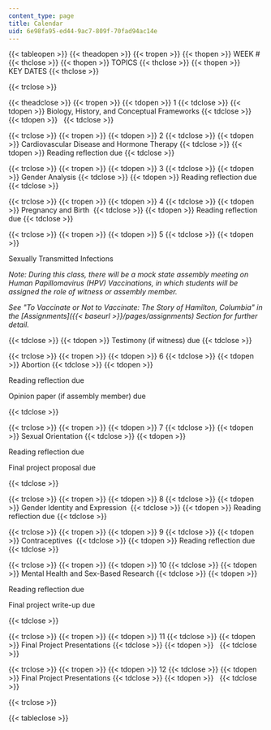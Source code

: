 ```yaml
---
content_type: page
title: Calendar
uid: 6e98fa95-ed44-9ac7-809f-70fad94ac14e
---
```


{{< tableopen >}}
{{< theadopen >}}
{{< tropen >}}
{{< thopen >}}
WEEK #
{{< thclose >}}
{{< thopen >}}
TOPICS
{{< thclose >}}
{{< thopen >}}
KEY DATES
{{< thclose >}}

{{< trclose >}}

{{< theadclose >}}
{{< tropen >}}
{{< tdopen >}}
1
{{< tdclose >}}
{{< tdopen >}}
Biology, History, and Conceptual Frameworks
{{< tdclose >}}
{{< tdopen >}}
 
{{< tdclose >}}

{{< trclose >}}
{{< tropen >}}
{{< tdopen >}}
2
{{< tdclose >}}
{{< tdopen >}}
Cardiovascular Disease and Hormone Therapy
{{< tdclose >}}
{{< tdopen >}}
Reading reflection due
{{< tdclose >}}

{{< trclose >}}
{{< tropen >}}
{{< tdopen >}}
3
{{< tdclose >}}
{{< tdopen >}}
Gender Analysis
{{< tdclose >}}
{{< tdopen >}}
Reading reflection due
{{< tdclose >}}

{{< trclose >}}
{{< tropen >}}
{{< tdopen >}}
4
{{< tdclose >}}
{{< tdopen >}}
Pregnancy and Birth 
{{< tdclose >}}
{{< tdopen >}}
Reading reflection due
{{< tdclose >}}

{{< trclose >}}
{{< tropen >}}
{{< tdopen >}}
5
{{< tdclose >}}
{{< tdopen >}}


Sexually Transmitted Infections

_Note: During this class, there will be a mock state assembly meeting on Human Papillomavirus (HPV) Vaccinations, in which students will be assigned the role of witness or assembly member._

_See "To Vaccinate or Not to Vaccinate: The Story of Hamilton, Columbia" in the [Assignments]({{< baseurl >}}/pages/assignments) Section for further detail._


{{< tdclose >}}
{{< tdopen >}}
Testimony (if witness) due
{{< tdclose >}}

{{< trclose >}}
{{< tropen >}}
{{< tdopen >}}
6
{{< tdclose >}}
{{< tdopen >}}
Abortion
{{< tdclose >}}
{{< tdopen >}}


Reading reflection due

  
Opinion paper (if assembly member) due


{{< tdclose >}}

{{< trclose >}}
{{< tropen >}}
{{< tdopen >}}
7
{{< tdclose >}}
{{< tdopen >}}
Sexual Orientation
{{< tdclose >}}
{{< tdopen >}}


Reading reflection due

Final project proposal due


{{< tdclose >}}

{{< trclose >}}
{{< tropen >}}
{{< tdopen >}}
8
{{< tdclose >}}
{{< tdopen >}}
Gender Identity and Expression 
{{< tdclose >}}
{{< tdopen >}}
Reading reflection due
{{< tdclose >}}

{{< trclose >}}
{{< tropen >}}
{{< tdopen >}}
9
{{< tdclose >}}
{{< tdopen >}}
Contraceptives 
{{< tdclose >}}
{{< tdopen >}}
Reading reflection due
{{< tdclose >}}

{{< trclose >}}
{{< tropen >}}
{{< tdopen >}}
10
{{< tdclose >}}
{{< tdopen >}}
Mental Health and Sex-Based Research
{{< tdclose >}}
{{< tdopen >}}


Reading reflection due

Final project write-up due


{{< tdclose >}}

{{< trclose >}}
{{< tropen >}}
{{< tdopen >}}
11
{{< tdclose >}}
{{< tdopen >}}
Final Project Presentations
{{< tdclose >}}
{{< tdopen >}}
 
{{< tdclose >}}

{{< trclose >}}
{{< tropen >}}
{{< tdopen >}}
12
{{< tdclose >}}
{{< tdopen >}}
Final Project Presentations
{{< tdclose >}}
{{< tdopen >}}
 
{{< tdclose >}}

{{< trclose >}}

{{< tableclose >}}
